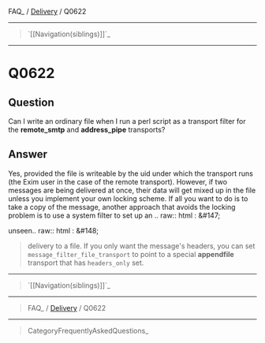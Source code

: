 FAQ\_ / [Delivery](FAQ/Delivery) / Q0622

* * * * *

> \`[[Navigation(siblings)]]\`\_

* * * * *

Q0622
=====

Question
--------

Can I write an ordinary file when I run a perl script as a transport
filter for the **remote\_smtp** and **address\_pipe** transports?

Answer
------

Yes, provided the file is writeable by the uid under which the transport runs (the Exim user in the case of the remote transport). However, if two messages are being delivered at once, their data will get mixed up in the file unless you implement your own locking scheme. If all you want to do is to take a copy of the message, another approach that avoids the locking problem is to use a system filter to set up an .. raw:: html
:   &\#147;

unseen.. raw:: html
:   &\#148;

> delivery to a file. If you only want the message's headers, you can
> set `message_filter_file_transport` to point to a special
> **appendfile** transport that has `headers_only` set.

* * * * *

> \`[[Navigation(siblings)]]\`\_

* * * * *

> FAQ\_ / [Delivery](FAQ/Delivery) / Q0622

* * * * *

> CategoryFrequentlyAskedQuestions\_
